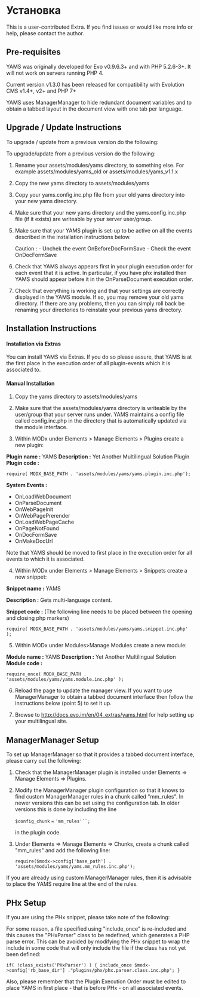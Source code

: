 Установка
============

This is a user-contributed Extra. If you find issues or would like more info or help, please contact the author.

Pre-requisites
--------------

YAMS was originally developed for Evo v0.9.6.3+ and with PHP 5.2.6-3+. It will not work on servers running PHP 4.

Current version v1.3.0 has been released for compatibility with Evolution CMS v1.4+, v2+ and PHP 7+

YAMS uses ManagerManager to hide redundant document variables and to obtain a tabbed layout in the document view with one tab per language.

Upgrade / Update Instructions
-----------------------------

To upgrade / update from a previous version do the following:

To upgrade/update from a previous version do the following:

1. Rename your assets/modules/yams directory, to something else. For example
   assets/modules/yams_old or assets/modules/yams_v1.1.x

2. Copy the new yams directory to assets/modules/yams

3. Copy your yams.config.inc.php file from your old yams directory into your
   new yams directory.

4. Make sure that your new yams directory and the yams.config.inc.php file (if
   it exists) are writeable by your server user/group.

5. Make sure that your YAMS plugin is set-up to be active on all the events
   described in the installation instructions below.

   Caution :
		- Unchek the event OnBeforeDocFormSave
		- Check the event OnDocFormSave

6. Check that YAMS always appears first in your plugin execution order for
   each event that it is active. In particular, if you have phx installed then
   YAMS should appear before it in the OnParseDocument execution order.

7. Check that everything is working and that your settings are correctly
   displayed in the YAMS module. If so, you may remove your old yams directory.
   If there are any problems, then you can simply roll back be renaming your
   directories to reinstate your previous yams directory.


Installation Instructions
-------------------------

#### Installation via Extras

You can install YAMS via Extras. If you do so please assure, that YAMS is at the first
place in the execution order of all plugin-events which it is associated to.

#### Manual Installation

1. Copy the yams directory to assets/modules/yams

2. Make sure that the assets/modules/yams directory is writeable by the
user/group that your server runs under. YAMS maintains a config file called
config.inc.php in the directory that is automatically updated via the module
interface.

3. Within MODx under Elements > Manage Elements > Plugins create a new plugin:

**Plugin name :** YAMS
**Description :** Yet Another Multilingual Solution Plugin
**Plugin code :**

`require( MODX_BASE_PATH . 'assets/modules/yams/yams.plugin.inc.php');`

**System Events :**
  - OnLoadWebDocument
  - OnParseDocument
  - OnWebPageInit
  - OnWebPagePrerender
  - OnLoadWebPageCache
  - OnPageNotFound
  - OnDocFormSave
  - OnMakeDocUrl

Note that YAMS should be moved to first place in the execution order for all events to which it is associated.

4. Within MODx under Elements > Manage Elements > Snippets create a new snippet:

**Snippet name :**  YAMS

**Description :**  Gets multi-language content.

**Snippet code :** (The following line needs to be placed between the opening and closing php markers)

`require( MODX_BASE_PATH . 'assets/modules/yams/yams.snippet.inc.php' );`

5. Within MODx under Modules>Manage Modules create a new module:

**Module name :** YAMS
**Description :** Yet Another Multilingual Solution
**Module code :**

`require_once( MODX_BASE_PATH . 'assets/modules/yams/yams.module.inc.php' );`

6. Reload the page to update the manager view. If you want to use ManagerManager to obtain a tabbed document interface then follow the instructions below (point 5) to set it up.

7. Browse to
   http://docs.evo.im/en/04_extras/yams.html
   for help setting up your multilingual site.


ManagerManager Setup
--------------------

To set up ManagerManager so that it provides a tabbed document interface, please carry out the following:

1.  Check that the ManagerManager plugin is installed under Elements => Manage Elements => Plugins.

2.  Modify the ManagerManager plugin configuration so that it knows to find custom ManagerManager rules in a chunk called "mm\_rules". In newer versions this can be set using the configuration tab. In older versions this is done by including the line

    `$config_chunk` `=` `'mm_rules'``;`

    in the plugin code.

3.  Under Elements => Manage Elements => Chunks, create a chunk called "mm\_rules" and add the following line:

    `require($modx->config['base_path'] . 'assets/modules/yams/yams.mm_rules.inc.php');`

If you are already using custom ManagerManager rules, then it is advisable to place the YAMS require line at the end of the rules.


PHx Setup
---------

If you are using the PHx snippet, please take note of the following:

For some reason, a file specified using "include\_once" is re-included and this causes the "PHxParser" class to be redefined, which generates a PHP parse error. This can be avoided by modifying the PHx snippet to wrap the include in some code that will only include the file if the class has not yet been defined:


`if( !class_exists('PHxParser') )
{
  include_once $modx->config['rb_base_dir'] ."plugins/phx/phx.parser.class.inc.php";
}`

Also, please remember that the Plugin Execution Order must be edited to place YAMS in first place - that is before PHx - on all associated events.
